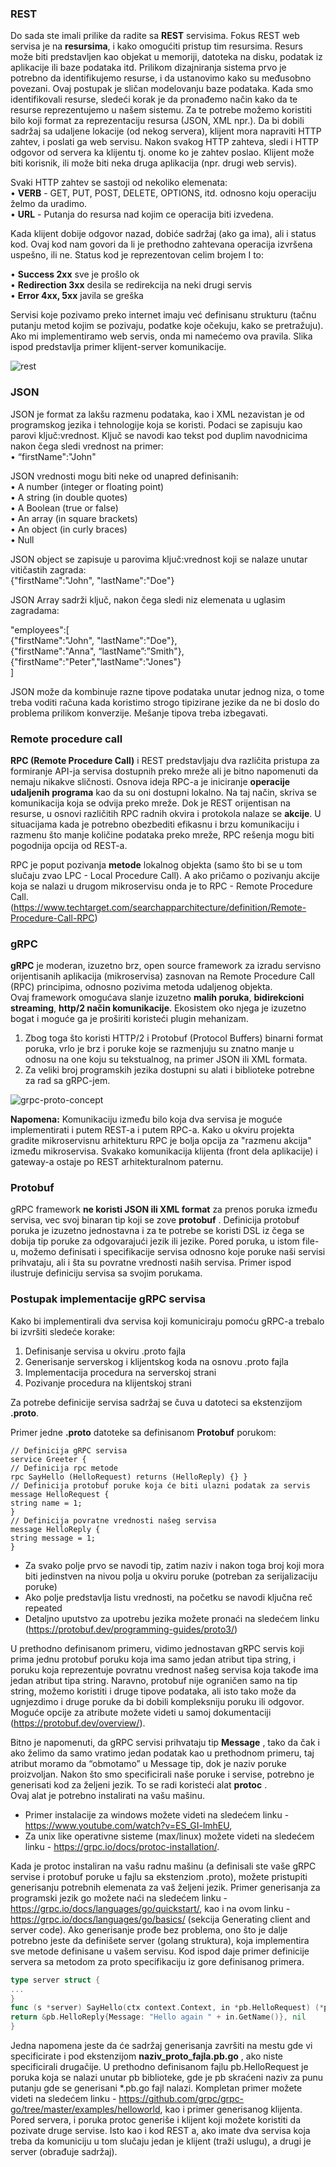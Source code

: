 ### REST

Do sada ste imali prilike da radite sa **REST** servisima. Fokus REST web servisa je na **resursima**, i kako omogućiti pristup tim resursima. Resurs može biti predstavljen kao objekat u memoriji, datoteka na disku, podatak iz aplikacije ili baze podataka itd. Prilikom dizajniranja sistema prvo je potrebno da identifikujemo resurse, i da ustanovimo kako su međusobno povezani. Ovaj postupak je sličan modelovanju baze podataka. Kada smo identifikovali resurse, sledeći korak je da pronađemo način kako da te resurse reprezentujemo u našem sistemu. Za te potrebe možemo koristiti bilo koji format za reprezentaciju resursa (JSON, XML npr.). Da bi dobili sadržaj sa udaljene lokacije (od nekog servera), klijent mora napraviti HTTP zahtev, i poslati ga web servisu. Nakon svakog HTTP zahteva, sledi i HTTP odgovor od servera ka klijentu tj. onome ko je zahtev poslao. Klijent može biti korisnik, ili može biti neka druga aplikacija (npr. drugi web servis).  

Svaki HTTP zahtev se sastoji od nekoliko elemenata:  
• **VERB** - GET, PUT, POST, DELETE, OPTIONS, itd. odnosno koju operaciju želmo da uradimo.  
• **URL** - Putanja do resursa nad kojim ce operacija biti izvedena.  

Kada klijent dobije odgovor nazad, dobiće sadržaj (ako ga ima), ali i status kod. Ovaj kod nam govori da li je prethodno zahtevana operacija izvršena uspešno, ili ne. Status kod je reprezentovan celim brojem I to: 

• **Success 2xx** sve je prošlo ok  
• **Redirection 3xx** desila se redirekcija na neki drugi servis  
• **Error 4xx, 5xx** javila se greška 

Servisi koje pozivamo preko internet imaju već definisanu strukturu (tačnu putanju metod kojim se pozivaju, podatke koje očekuju, kako se pretražuju). Ako mi implementiramo web servis, onda mi namećemo ova pravila. Slika ispod predstavlja primer klijent-server komunikacije.

<img src="https://i.ibb.co/BcfKX5v/rest.png" alt="rest" border="0">

### JSON

JSON je format za lakšu razmenu podataka, kao i XML nezavistan je od programskog jezika i tehnologije koja se koristi. Podaci se zapisuju kao parovi ključ:vrednost.
Ključ se navodi kao tekst pod duplim navodnicima nakon čega sledi vrednost na primer:  
• “firstName":"John"

JSON vrednosti mogu biti neke od unapred definisanih:  
• A number (integer or floating point)  
• A string (in double quotes)  
• A Boolean (true or false)  
• An array (in square brackets)  
• An object (in curly braces)  
• Null    


JSON object se zapisuje u parovima ključ:vrednost koji se nalaze unutar
vitičastih zagrada:  
{"firstName":"John", "lastName":"Doe"}  

JSON Array sadrži ključ, nakon čega sledi niz elemenata u uglasim
zagradama:  

"employees":[  
{"firstName":"John", "lastName":"Doe"},  
{"firstName":"Anna", “lastName”:”Smith"},  
{"firstName":"Peter","lastName":"Jones"}  
]  

JSON može da kombinuje razne tipove podataka unutar jednog niza, o
tome treba voditi računa kada koristimo strogo tipizirane jezike da ne bi
doslo do problema prilikom konverzije. Mešanje tipova treba izbegavati.

### Remote procedure call

**RPC (Remote Procedure Call)** i REST predstavljaju dva različita pristupa za formiranje API-ja servisa dostupnih preko mreže ali je bitno napomenuti da nemaju nikakve sličnosti. Osnova ideja RPC-a je iniciranje **operacije udaljenih programa** kao da su oni dostupni lokalno. Na taj način, skriva se komunikacija koja se odvija preko mreže. Dok je REST orijentisan na resurse, u osnovi različitih RPC radnih okvira i protokola nalaze se **akcije**. U situacijama kada je potrebno obezbediti efikasnu i brzu komunikaciju i razmenu što manje količine podataka preko mreže, RPC rešenja mogu biti pogodnija opcija od REST-a.  

RPC je poput pozivanja **metode** lokalnog objekta (samo što bi se u tom slučaju zvao LPC - Local Procedure Call). A ako pričamo o pozivanju akcije koja se nalazi u drugom mikroservisu onda je to RPC - Remote Procedure Call. (https://www.techtarget.com/searchapparchitecture/definition/Remote-Procedure-Call-RPC)

### gRPC

**gRPC** je moderan, izuzetno brz, open source framework za izradu servisno orijentisanih aplikacija (mikroservisa) zasnovan na Remote Procedure Call (RPC) principima, odnosno pozivima metoda udaljenog objekta.  
Ovaj framework omogućava slanje izuzetno **malih poruka**, **bidirekcioni streaming**, **http/2 način komunikacije**. Ekosistem oko njega je izuzetno bogat i moguće ga je proširiti koristeći plugin mehanizam.

1. Zbog toga što koristi HTTP/2 i Protobuf
(Protocol Buffers) binarni format poruka, vrlo
je brz i poruke koje se razmenjuju su znatno
manje u odnosu na one koju su tekstualnog, na
primer JSON ili XML formata.
2. Za veliki broj programskih jezika dostupni su
alati i biblioteke potrebne za rad sa gRPC-jem.

<img src="https://i.ibb.co/dpZbX7y/grpc-proto-concept.png" alt="grpc-proto-concept" border="0">

**Napomena:** Komunikaciju između bilo koja dva servisa je moguće implementirati i putem REST-a i putem RPC-a. Kako u okviru projekta gradite mikroservisnu arhitekturu RPC je bolja opcija za "razmenu akcija" između mikroservisa. Svakako komunikacija klijenta (front dela aplikacije) i gateway-a ostaje po REST arhitekturalnom paternu.

### Protobuf

gRPC framework **ne koristi JSON ili XML format** za prenos poruka između servisa, vec svoj binaran tip koji se zove **protobuf** . Definicija protobuf poruka je izuzetno jednostavna i za te potrebe se koristi DSL iz čega se dobija tip poruke za odgovarajući jezik ili jezike. Pored poruka, u istom file-u, možemo definisati i specifikacije servisa odnosno koje poruke naši servisi prihvataju, ali i šta su povratne vrednosti naših servisa. Primer ispod ilustruje definiciju servisa sa svojim porukama.

### Postupak implementacije gRPC servisa

Kako bi implementirali dva servisa koji komuniciraju pomoću gRPC-a trebalo bi izvršiti sledeće korake:
1. Definisanje servisa u okviru .proto fajla
2. Generisanje serverskog i klijentskog koda na osnovu .proto fajla
3. Implementacija procedura na serverskoj strani
4. Pozivanje procedura na klijentskoj strani

Za potrebe definicije servisa sadržaj se čuva u datoteci sa ekstenzijom **.proto**.  

Primer jedne **.proto** datoteke sa definisanom **Protobuf** porukom:

```
// Definicija gRPC servisa
service Greeter {
// Definicija rpc metode
rpc SayHello (HelloRequest) returns (HelloReply) {} }
// Definicija protobuf poruke koja će biti ulazni podatak za servis
message HelloRequest {
string name = 1;
}
// Definicija povratne vrednosti našeg servisa
message HelloReply {
string message = 1;
}
```

- Za svako polje prvo se navodi tip, zatim naziv i nakon toga broj koji mora biti jedinstven na nivou polja u okviru poruke (potreban za serijalizaciju poruke)  
- Ako polje predstavlja listu vrednosti, na početku se navodi ključna reč repeated  
- Detaljno uputstvo za upotrebu jezika možete pronaći na sledećem linku (https://protobuf.dev/programming-guides/proto3/)

U prethodno definisanom primeru, vidimo jednostavan gRPC servis koji prima jednu protobuf poruku koja ima samo jedan atribut tipa string, i poruku koja reprezentuje povratnu vrednost našeg servisa koja takođe ima jedan atribut tipa string. Naravno, protobuf nije ograničen samo na tip string, možemo koristiti i druge tipove podataka, ali isto tako može da ugnjezdimo i druge poruke da bi dobili kompleksniju poruku ili odgovor. Moguće opcije za atribute možete videti u samoj dokumentaciji (https://protobuf.dev/overview/).  

Bitno je napomenuti, da gRPC servisi prihvataju tip **Message** , tako da čak i ako želimo da samo vratimo jedan podatak kao u prethodnom primeru, taj atribut moramo da “obmotamo” u Message tip, dok je naziv poruke proizvoljan. Nakon što smo specificirali naše poruke i servise, potrebno je generisati kod za željeni jezik. To se radi koristeći alat **protoc** .  
Ovaj alat je potrebno instalirati na vašu mašinu.  
- Primer instalacije za windows možete videti na sledećem linku - https://www.youtube.com/watch?v=ES_GI-lmhEU,  
- Za unix like operativne sisteme (max/linux) možete videti na sledećem linku - https://grpc.io/docs/protoc-installation/.  

Kada je protoc instaliran na vašu radnu mašinu (a definisali ste vaše gRPC servise i protobuf poruke u fajlu sa ekstenziom .proto), možete pristupiti generisanju potrebnih elemenata za vaš željeni jezik. Primer generisanja za programski jezik go možete naći na sledećem linku - https://grpc.io/docs/languages/go/quickstart/, kao i na ovom linku - https://grpc.io/docs/languages/go/basics/ (sekcija Generating client and server code). Ako generisanje prođe bez problema, ono što je dalje potrebno jeste da definišete server (golang struktura), koja implementira sve metode definisane u vašem servisu. Kod ispod daje primer definicije servera sa metodom za proto specifikaciju iz gore definisanog primera.

```go
type server struct {
...
}
func (s *server) SayHello(ctx context.Context, in *pb.HelloRequest) (*pb.HelloReply, error) {
return &pb.HelloReply{Message: "Hello again " + in.GetName()}, nil
}
```

Jedna napomena jeste da će sadržaj generisanja završiti na mestu gde vi specificirate i pod ekstenzijom **naziv_proto_fajla.pb.go** , ako niste specificirali drugačije. U prethodno definisanom fajlu pb.HelloRequest je poruka koja se nalazi unutar pb biblioteke, gde je pb skraćeni naziv za punu putanju gde se generisani *.pb.go fajl nalazi. Kompletan primer možete videti na sledećem linku - https://github.com/grpc/grpc-go/tree/master/examples/helloworld, kao i primer generisanog klijenta. Pored servera, i poruka protoc generiše i klijent koji možete koristiti da pozivate druge servise. Isto kao i kod REST a, ako imate dva servisa koja treba da komuniciju u tom slučaju jedan je klijent (traži uslugu), a drugi je server (obrađuje sadržaj).

